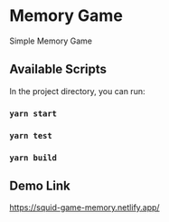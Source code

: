 # Memory Game

Simple Memory Game

## Available Scripts

In the project directory, you can run:

### `yarn start`

### `yarn test`

### `yarn build`

## Demo Link

https://squid-game-memory.netlify.app/
